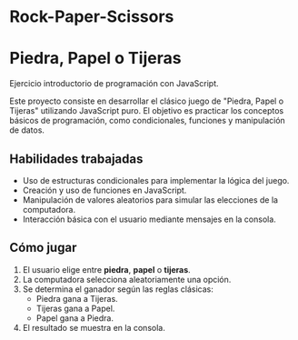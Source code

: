 # Rock-Paper-Scissors

# Piedra, Papel o Tijeras

Ejercicio introductorio de programación con JavaScript.

Este proyecto consiste en desarrollar el clásico juego de "Piedra, Papel o Tijeras" utilizando JavaScript puro. El objetivo es practicar los conceptos básicos de programación, como condicionales, funciones y manipulación de datos.

## Habilidades trabajadas

- Uso de estructuras condicionales para implementar la lógica del juego.
- Creación y uso de funciones en JavaScript.
- Manipulación de valores aleatorios para simular las elecciones de la computadora.
- Interacción básica con el usuario mediante mensajes en la consola.

## Cómo jugar

1. El usuario elige entre **piedra**, **papel** o **tijeras**.
2. La computadora selecciona aleatoriamente una opción.
3. Se determina el ganador según las reglas clásicas:
   - Piedra gana a Tijeras.
   - Tijeras gana a Papel.
   - Papel gana a Piedra.
4. El resultado se muestra en la consola.
